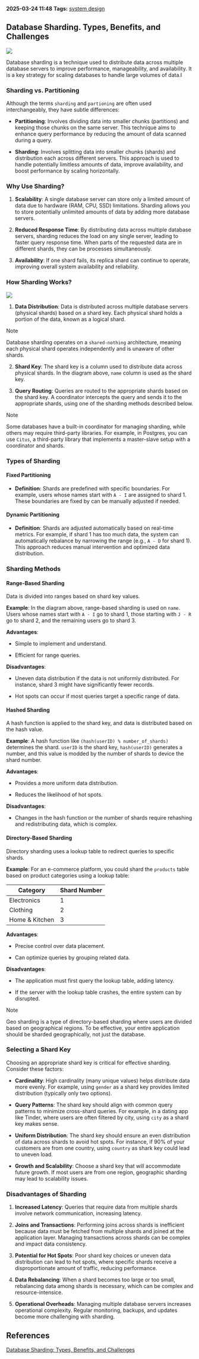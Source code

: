 **2025-03-24 11:48**
**Tags:** [system design](../2%20-%20tags/system%20design.md)

## Database Sharding. Types, Benefits, and Challenges

![](../attachments/Pasted%20image%2020250324115858.png)

Database sharding is a technique used to distribute data across multiple database servers to improve performance, manageability, and availability. It is a key strategy for scaling databases to handle large volumes of data.l

### Sharding vs. Partitioning 

Although the terms `sharding` and `partioning` are often used interchangeably, they have subtle differences:

- **Partitioning**: Involves dividing data into smaller chunks (partitions) and keeping those chunks on the same server. This technique aims to enhance query performance by reducing the amount of data scanned during a query.

- **Sharding**: Involves splitting data into smaller chunks (shards) and distribution each across different servers. This approach is used to handle potentially limitless amounts of data, improve availability, and boost performance by scaling horizontally.

### Why Use Sharding?

1. **Scalability**: A single database server can store only a limited amount of data due to hardware (RAM, CPU, SSD) limitations. Sharding allows you to store potentially unlimited amounts of data by adding more database servers.

2. **Reduced Response Time**: By distributing data across multiple database servers, sharding reduces the load on any single server, leading to faster query response time. When parts of the requested data are in different shards, they can be processes simultaneously.

3. **Availability**: If one shard fails, its replica shard can continue to operate, improving overall system availability and reliability.

### How Sharding Works?

![](../attachments/Pasted%20image%2020250324120832.png)

1. **Data Distribution**: Data is distributed across multiple database servers (physical shards) based on a shard key. Each physical shard holds a portion of the data, known as a logical shard.

> [!NOTE]
> Database sharding operates on a `shared-nothing` architecture, meaning each physical shard operates independently and is unaware of other shards.


2. **Shard Key**: The shard key is a column used to distribute data across physical shards. In the diagram above, `name` column is used as the shard key.

3. **Query Routing**: Queries are routed to the appropriate shards based on the shard key. A coordinator intercepts the query and sends it to the appropriate shards, using one of the sharding methods described below.

> [!NOTE]
> Some databases have a built-in coordinator for managing sharding, while others may require third-party libraries. For example, in Postgres, you can use `Citus`, a third-party library that implements a master-slave setup with a coordinator and shards.

### Types of Sharding

#### Fixed Partitioning 

- **Definition**: Shards are predefined with specific boundaries. For example, users whose names start with `A - I` are assigned to shard 1. These boundaries are fixed by can be manually adjusted if needed.

#### Dynamic Partitioning

- **Definition**: Shards are adjusted automatically based on real-time metrics. For example, if shard 1 has too much data, the system can automatically rebalance by narrowing the range (e.g., `A - D` for shard 1). This approach reduces manual intervention and optimized data distribution.

### Sharding Methods

#### Range-Based Sharding

Data is divided into ranges based on shard key values.

**Example**: In the diagram above, range-based sharding is used on `name`. Users whose names start with `A - I` go to shard 1, those starting with `J - R` go to shard 2, and the remaining users go to shard 3.

**Advantages**:

- Simple to implement and understand.

- Efficient for range queries.

**Disadvantages**:

- Uneven data distribution if the data is not uniformly distributed. For instance, shard 3 might have significantly fewer records.

- Hot spots can occur if most queries target a specific range of data.

#### Hashed Sharding

A hash function is applied to the shard key, and data is distributed based on the hash value.

**Example**: A hash function like `(hash(userID) % number_of_shards)` determines the shard. `userID` is the shard key, `hash(userID)` generates a number, and this value is modded by the number of shards to device the shard number.

**Advantages**:

- Provides a more uniform data distribution.

- Reduces the likelihood of hot spots.

**Disadvantages**:

- Changes in the hash function or the number of shards require rehashing and redistributing data, which is complex.

#### Directory-Based Sharding

Directory sharding uses a lookup table to redirect queries to specific shards.

**Example**: For an e-commerce platform, you could shard the `products` table based on product categories using a lookup table:


| Category       | Shard Number |
| -------------- | ------------ |
| Electronics    | 1            |
| Clothing       | 2            |
| Home & Kitchen | 3            |

**Advantages**: 

- Precise control over data placement.

- Can optimize queries by grouping related data.

**Disadvantages**:

- The application must first query the lookup table, adding latency.

- If the server with the lookup table crashes, the entire system can by disrupted.

> [!NOTE]
> Geo sharding is a type of directory-based sharding where users are divided based on geographical regions. To be effective, your entire application should be sharded geographically, not just the database.

### Selecting a Shard Key

Choosing an appropriate shard key is critical for effective sharding. Consider these factors:

- **Cardinality**: High cardinality (many unique values) helps distribute data more evenly. For example, using `gender` as a shard key provides limited distribution (typically only two options).

- **Query Patterns**: The shard key should align with common query patterns to minimize cross-shard queries. For example, in a dating app like Tinder, where users are often filtered by city, using `city` as a shard key makes sense. 

- **Uniform Distribution**: The shard key should ensure an even distribution of data across shards to avoid hot spots. For instance, if 90% of your customers are from one country, using `country` as shark key could lead to uneven load.

- **Growth and Scalability**: Choose a shard key that will accommodate future growth. If most users are from one region, geographic sharding may lead to scalability issues.

### Disadvantages of Sharding

1. **Increased Latency**: Queries that require data from multiple shards involve network communication, increasing latency.

2. **Joins and Transactions**: Performing joins across shards is inefficient because data must be fetched from multiple shards and joined at the application layer. Managing transactions across shards can be complex and impact data consistency.

3. **Potential for Hot Spots**: Poor shard key choices or uneven data distribution can lead to hot spots, where specific shards receive a disproportionate amount of traffic, reducing performance.

4. **Data Rebalancing**: When a shard becomes too large or too small, rebalancing data among shards is necessary, which can be complex and resource-intensice.

5. **Operational Overheads**: Managing multiple database servers increases operational complexity. Regular monitoring, backups, and updates become more challenging with sharding.

## References
[Database Sharding: Types, Benefits, and Challenges](https://nailyourinterview.org/interview-resources/system-design/database-sharding)